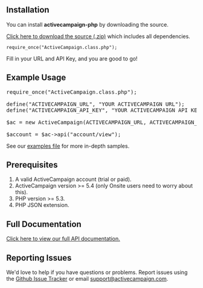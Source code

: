 ## Installation

You can install **activecampaign-php** by downloading the source.

[Click here to download the source (.zip)](https://github.com/ActiveCampaign/activecampaign-api-php/zipball/master) which includes all dependencies.

`require_once("ActiveCampaign.class.php");`

Fill in your URL and API Key, and you are good to go!

## Example Usage

<pre>
require_once("ActiveCampaign.class.php");

define("ACTIVECAMPAIGN_URL", "YOUR ACTIVECAMPAIGN URL");
define("ACTIVECAMPAIGN_API_KEY", "YOUR ACTIVECAMPAIGN API KEY");

$ac = new ActiveCampaign(ACTIVECAMPAIGN_URL, ACTIVECAMPAIGN_API_KEY);

$account = $ac->api("account/view");
</pre>

See our [examples file](https://github.com/ActiveCampaign/activecampaign-api-php/blob/master/examples.php) for more in-depth samples.

## Prerequisites

1. A valid ActiveCampaign account (trial or paid).
2. ActiveCampaign version >= 5.4 (only Onsite users need to worry about this).
3. PHP version >= 5.3.
4. PHP JSON extension.

## Full Documentation

[Click here to view our full API documentation.](http://activecampaign.com/api)

## Reporting Issues

We'd love to help if you have questions or problems. Report issues using the [Github Issue Tracker](https://github.com/ActiveCampaign/activecampaign-api-php/issues) or email support@activecampaign.com.